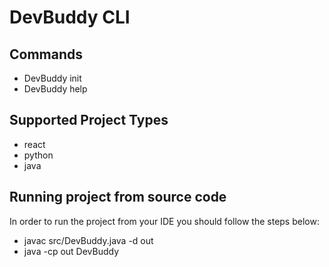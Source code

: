 # DevBuddy CLI

## Commands
- DevBuddy init <projectType> <projectName>
- DevBuddy help

## Supported Project Types
- react
- python
- java

## Running project from source code
In order to run the project from your IDE you should follow the steps below:
- javac src/DevBuddy.java -d out
- java -cp out DevBuddy <command>
